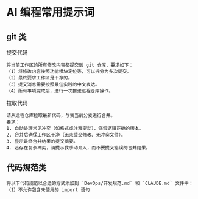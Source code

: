 # AI 编程常用提示词

## git 类

提交代码

```text
将当前工作区的所有修改内容都提交到 git 仓库，要求如下：
（1）将修改内容按照功能模块定位等，可以拆分为多次提交。
（2）最终要求工作区是干净的。
（3）提交消息需要按照最佳实践的中文表达。
（4）所有事项完成后，进行一次推送远程仓库操作。
```

拉取代码

```text
请从远程仓库拉取最新代码，与我当前分支进行合并。
要求：
1. 自动处理常见冲突（如格式或注释变动），保留逻辑正确的版本。
2. 合并后确保工作区干净（无未提交修改、无冲突文件）。
3. 显示最终合并结果的提交摘要。
4. 若存在复杂冲突，请提示我手动介入，而不要提交错误的合并结果。
```

## 代码规范类

```text
将以下代码规范以合适的方式添加到 `DevOps/开发规范.md` 和 `CLAUDE.md` 文件中：
（1）不允许包含未使用的 import 语句
```
